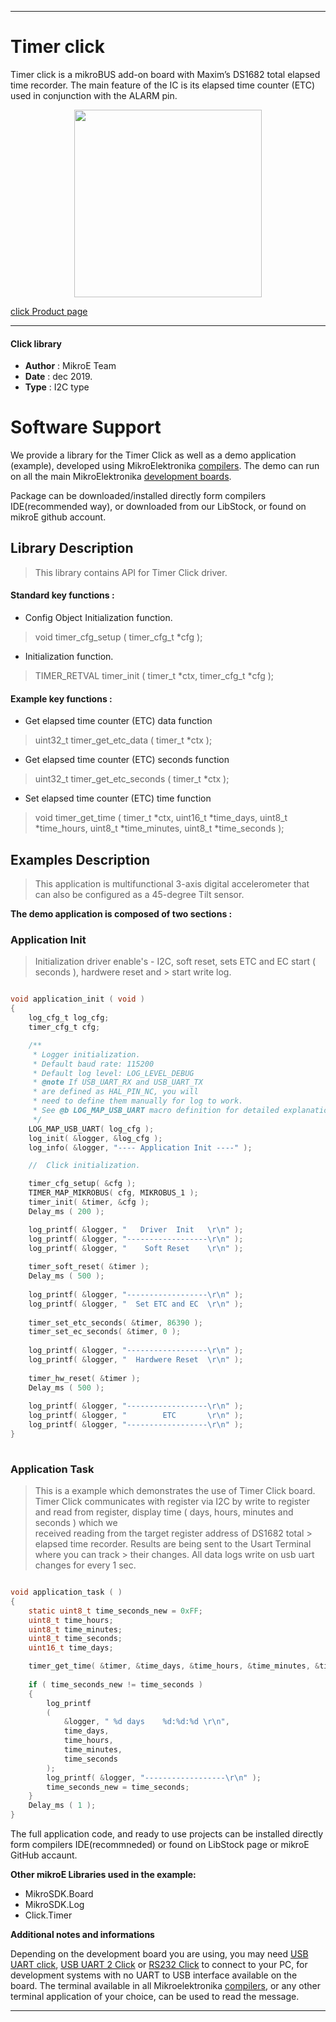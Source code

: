 
---
# Timer click

Timer click is a mikroBUS add-on board with Maxim’s DS1682 total elapsed time recorder. The main feature of the IC is its elapsed time counter (ETC) used in conjunction with the ALARM pin.

<p align="center">
  <img src="https://download.mikroe.com/images/click_for_ide/timer_click.png" height=300px>
</p>

[click Product page](https://www.mikroe.com/timer-click)

---


#### Click library 

- **Author**        : MikroE Team
- **Date**          : dec 2019.
- **Type**          : I2C type


# Software Support

We provide a library for the Timer Click 
as well as a demo application (example), developed using MikroElektronika 
[compilers](https://shop.mikroe.com/compilers). 
The demo can run on all the main MikroElektronika [development boards](https://shop.mikroe.com/development-boards).

Package can be downloaded/installed directly form compilers IDE(recommended way), or downloaded from our LibStock, or found on mikroE github account. 

## Library Description

> This library contains API for Timer Click driver.

#### Standard key functions :

- Config Object Initialization function.
> void timer_cfg_setup ( timer_cfg_t *cfg ); 
 
- Initialization function.
> TIMER_RETVAL timer_init ( timer_t *ctx, timer_cfg_t *cfg );


#### Example key functions :

- Get elapsed time counter (ETC) data function
> uint32_t timer_get_etc_data ( timer_t *ctx );
 
- Get elapsed time counter (ETC) seconds function
> uint32_t timer_get_etc_seconds ( timer_t *ctx );

- Set elapsed time counter (ETC) time function
> void timer_get_time ( timer_t *ctx, uint16_t *time_days, uint8_t *time_hours, uint8_t *time_minutes, uint8_t *time_seconds );

## Examples Description

> This application is multifunctional 3-axis digital accelerometer that can also be configured as a 45-degree Tilt sensor.

**The demo application is composed of two sections :**

### Application Init 

> Initialization driver enable's - I2C,
> soft reset, sets ETC and EC start ( seconds ), hardwere reset and > start write log.

```c

void application_init ( void )
{
    log_cfg_t log_cfg;
    timer_cfg_t cfg;

    /** 
     * Logger initialization.
     * Default baud rate: 115200
     * Default log level: LOG_LEVEL_DEBUG
     * @note If USB_UART_RX and USB_UART_TX 
     * are defined as HAL_PIN_NC, you will 
     * need to define them manually for log to work. 
     * See @b LOG_MAP_USB_UART macro definition for detailed explanation.
     */
    LOG_MAP_USB_UART( log_cfg );
    log_init( &logger, &log_cfg );
    log_info( &logger, "---- Application Init ----" );

    //  Click initialization.

    timer_cfg_setup( &cfg );
    TIMER_MAP_MIKROBUS( cfg, MIKROBUS_1 );
    timer_init( &timer, &cfg );
    Delay_ms ( 200 );

    log_printf( &logger, "   Driver  Init   \r\n" );
    log_printf( &logger, "------------------\r\n" );
    log_printf( &logger, "    Soft Reset    \r\n" );
    
    timer_soft_reset( &timer );
    Delay_ms ( 500 );
    
    log_printf( &logger, "------------------\r\n" );
    log_printf( &logger, "  Set ETC and EC  \r\n" );
    
    timer_set_etc_seconds( &timer, 86390 );
    timer_set_ec_seconds( &timer, 0 );
    
    log_printf( &logger, "------------------\r\n" );
    log_printf( &logger, "  Hardwere Reset  \r\n" );
    
    timer_hw_reset( &timer );
    Delay_ms ( 500 );
    
    log_printf( &logger, "------------------\r\n" );
    log_printf( &logger, "        ETC       \r\n" );
    log_printf( &logger, "------------------\r\n" );
}
  
```

### Application Task

> This is a example which demonstrates the use of Timer Click board.
> Timer Click communicates with register via I2C by write to 
> register and read from register,
> display time ( days, hours, minutes and seconds ) which we  
> received reading from the target register address of DS1682 total > elapsed time recorder.
> Results are being sent to the Usart Terminal where you can track  > their changes.
> All data logs write on usb uart changes for every 1 sec.

```c

void application_task ( )
{
    static uint8_t time_seconds_new = 0xFF;
    uint8_t time_hours;
    uint8_t time_minutes;
    uint8_t time_seconds;
    uint16_t time_days;

    timer_get_time( &timer, &time_days, &time_hours, &time_minutes, &time_seconds );
   
    if ( time_seconds_new != time_seconds )
    {
        log_printf
        ( 
            &logger, " %d days    %d:%d:%d \r\n", 
            time_days, 
            time_hours, 
            time_minutes, 
            time_seconds
        );
        log_printf( &logger, "------------------\r\n" );
        time_seconds_new = time_seconds;
    }
    Delay_ms ( 1 );
}
```

The full application code, and ready to use projects can be  installed directly form compilers IDE(recommneded) or found on LibStock page or mikroE GitHub accaunt.

**Other mikroE Libraries used in the example:** 

- MikroSDK.Board
- MikroSDK.Log
- Click.Timer

**Additional notes and informations**

Depending on the development board you are using, you may need 
[USB UART click](https://shop.mikroe.com/usb-uart-click), 
[USB UART 2 Click](https://shop.mikroe.com/usb-uart-2-click) or 
[RS232 Click](https://shop.mikroe.com/rs232-click) to connect to your PC, for 
development systems with no UART to USB interface available on the board. The 
terminal available in all Mikroelektronika 
[compilers](https://shop.mikroe.com/compilers), or any other terminal application 
of your choice, can be used to read the message.



---
